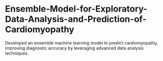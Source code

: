 # Ensemble-Model-for-Exploratory-Data-Analysis-and-Prediction-of-Cardiomyopathy
Developed an ensemble machine learning model to predict cardiomyopathy, improving diagnostic accuracy by leveraging advanced data analysis techniques.
